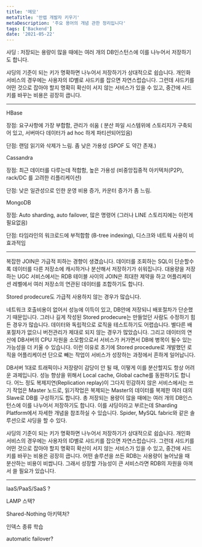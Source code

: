 ```yaml
---
title: '메모'
metaTitle: '만렙 개발자 키우기'
metaDescription: '주요 용어의 개념 관한 정리입니다'
tags: ['Backend']
date: '2021-05-22'
---
```


샤딩 : 저장되는 용량이 많을 때에는 여러 개의 DB인스턴스에 이를 나누어서 저장하기도 합니다.

샤딩의 기준이 되는 키가 명확하면 나누어서 저장하기가 상대적으로 쉽습니다. 개인화 서비스의 경우에는 사용자의 ID별로 샤드키를 잡으면 자연스럽습니다. 그런데 샤드키를 어떤 것으로 잡아야 할지 명확히 확신이 서지 않는 서비스가 있을 수 있고, 중간에 샤드키를 바꾸는 비용은 굉장히 큽니다.

<hr/>

HBase

장점: 요구사항에 가장 부합함, 관리가 쉬움 ( 분산 파일 시스템위에 스토리지가 구축되어 있고, 서버마다 데이터가 ad hoc 하게 파티션되어있음)

단점: 랜덤 읽기와 삭제가 느림. 좀 낮은 가용성 (SPOF 도 약간 존재.)

Cassandra

장점: 최근 데이터를 다루는데 적합함, 높은 가용성 (비중앙집중적 아키텍처(P2P), rack/DC 를 고려한 리플리케이션)

단점: 낮은 일관성으로 인한 운영 비용 증가, 카운터 증가가 좀 느림.

MongoDB

장점: Auto sharding, auto failover, 많은 명령어 (그러나 LINE 스토리지에는 이런게 필요없음)

단점: 타임라인의 워크로드에 부적합함 (B-tree indexing), 디스크와 네트웍 사용이 비효과적임

<hr/>

복잡한 JOIN은 가급적 피하는 경향이 생겼습니다. 데이터를 조회하는 SQL이 단순할수록 데이터를 다른 저장소에 캐시하거나 분산해서 저장하기가 쉬워집니다. 대용량을 저장하는 UGC 서비스에서는 RDB 테이블 사이의 JOIN은 최대한 제약을 하고 어플리케이션 레벨에서 여러 저장소의 연관된 데이터를 조합하기도 합니다.

Stored prodecure도 가급적 사용하지 않는 경우가 많습니다.

네트워크 호출비용이 없어서 성능에 이득이 있고, DB안에 저장되니 배포절차가 단순했기 때문입니다. 그러나 길게 작성된 Stored prodecure는 만들었던 사람도 수정하기 힘든 경우가 많습니다. 데이터와 독립적으로 로직을 테스트하기도 어렵습니다. 별다른 배포절차가 없으니 버전관리가 제대로 되지 않는 경우가 많았습니다. 그리고 데이터의 연산에 DB서버의 CPU 자원을 소모함으로서 서비스가 커가면서 DB에 병목이 될수 있는 가능성을 더 키울 수 있습니다. 이런 이유로 초기에 Stored procedure로 개발했던 로직을 어플리케이션 단으로 빼는 작업이 서비스가 성장하는 과정에서 흔하게 일어납니다.

DB서버 1대로 트래픽이나 저장량이 감당이 안 될 때, 이떻게 이를 분산할지도 항상 어려운 과제입니다. 성능 향상을 위해서 Local cache, Global cache를 동원하기도 합니다. 어느 정도 복제지연(Replication replay)이 그다지 민감하지 않은 서비스에서는 쓰기 작업은 Master 노드로, 읽기작업은 복제되는 Master의 데이터를 복제한 여러 대의 Slave로 DB를 구성하기도 합니다. 총 저장되는 용량이 많을 때에는 여러 개의 DB인스턴스에 이를 나누어서 저장하기도 합니다. 이를 샤딩이라고 부르는데 Sharding Platform에서 자세한 개념을 참조하실 수 있습니다. Spider, MySQL fabric와 같은 솔루션으로 샤딩을 할 수 있다.

샤딩의 기준이 되는 키가 명확하면 나누어서 저장하기가 상대적으로 쉽습니다. 개인화 서비스의 경우에는 사용자의 ID별로 샤드키를 잡으면 자연스럽습니다. 그런데 샤드키를 어떤 것으로 잡아야 할지 명확히 확신이 서지 않는 서비스가 있을 수 있고, 중간에 샤드키를 바꾸는 비용은 굉장히 큽니다. 어떤 솔루션을 쓰든 RDB는 사용량이 늘어났을 때 분산하는 비용이 비쌉니다. 그래서 성장할 가능성이 큰 서비스라면 RDB의 자원을 아껴서 쓸 필요가 있습니다.

<hr/>

IaaS/PaaS/SaaS ?

LAMP 스택?

Shared-Nothing 아키텍처?

인덱스 종류 학습

automatic failover?
